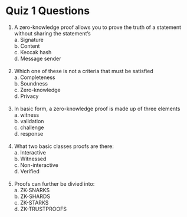 # Quiz 1 Questions
1. A zero-knowledge proof allows you to prove the truth of a statement without sharing the statement’s<br>
    a. Signature<br>
    b. Content<br>
    c. Keccak hash<br>
    d. Message sender<br><br>    
2. Which one of these is not a criteria that must be satisfied<br>
    a. Completeness<br>
    b. Soundness<br>
    c. Zero-knowledge<br>
    d. Privacy<br><br>
3. In basic form, a zero-knowledge proof is made up of three elements<br>
    a. witness<br>
    b. validation<br>
    c. challenge<br>
    d. response<br><br>
4. What two basic classes proofs are there:<br>
    a. Interactive<br>
    b. Witnessed<br>
    c. Non-interactive<br>
    d. Verified<br><br>
5. Proofs can further be divied into:<br>
    a. ZK-SNARKS<br>
    b. ZK-SHARDS<br>
    c. ZK-STARKS<br>
    d. ZK-TRUSTPROOFS<br>
